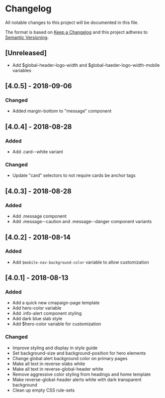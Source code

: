 # Changelog
All notable changes to this project will be documented in this file.

The format is based on [Keep a Changelog](http://keepachangelog.com/en/1.0.0/)
and this project adheres to [Semantic Versioning](http://semver.org/spec/v2.0.0.html).

## [Unreleased]
- Add $global-header-logo-width and $global-haeder-logo-width-mobile variables

## [4.0.5] - 2018-09-06
### Changed
- Added margin-bottom to "message" component

## [4.0.4] - 2018-08-28
### Added
- Add .card--white variant

### Changed
- Update "card" selectors to not require cards be anchor tags


## [4.0.3] - 2018-08-28
### Added
- Add .message component
- Add .message--caution and .message--danger component variants

## [4.0.2] - 2018-08-14
### Added
- Add `$mobile-nav-background-color` variable to allow customization

## [4.0.1] - 2018-08-13
### Added
- Add a quick new cmapaign-page template
- Add hero-color variable
- Add .info-alert component styling
- Add dark blue slab style
- Add $hero-color variable for customization

### Changed
- Improve <label> styling and display in style guide
- Set background-size and background-position for hero elements
- Change global alert background color on primary pages
- Make all text in reverse-slabs white
- Make all text in reverse-global-header white
- Remove aggressive color styling from headings and home template
- Make reverse-global-header alerts white with dark transparent background
- Clean up empty CSS rule-sets
